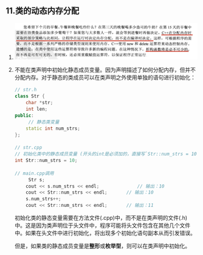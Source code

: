 ## 11.类的动态内存分配

1. ![image-20201218184809497](assets/image-20201218184809497.png)

2. 不能在类声明中初始化静态成员变量。因为声明描述了如何分配内存，但并不分配内存。对于静态的类成员可以在类声明之外使用单独的语句进行初始化：

   ```cpp
   // str.h
   class Str {
       char *str;
       int len;
   public:
     	// 静态类变量
       static int num_strs;
   };
   
   // str.cpp
   // 初始化类中的静态成员变量 (开头的int是必须加的，直接写`Str::num_strs = 10`会报错)
   int Str::num_strs = 10;
   
   // main.cpp调用
   		Str s;
       cout << s.num_strs << endl;				// 输出：10
       cout << Str::num_strs << endl;		// 输出：10
       s.num_strs++;
       cout << Str::num_strs << endl;		// 输出：11
   ```

   初始化类的静态变量需要在方法文件(.cpp)中，而不是在类声明的文件(.h)中。这是因为类声明位于头文件中，程序可能将头文件包含在其他几个文件中。如果在头文件中进行初始化，将出现多个初始化语句副本从而引发错误。

   但是，如果类的静态成员变量是**整形**或**枚举型**，则可以在类声明中初始化。